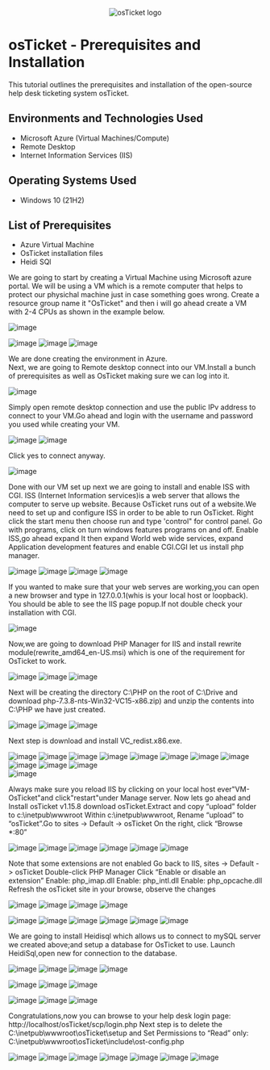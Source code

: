 <p align="center">
<img src="https://i.imgur.com/Clzj7Xs.png" alt="osTicket logo"/>
</p>

<h1>osTicket - Prerequisites and Installation</h1>
This tutorial outlines the prerequisites and installation of the open-source help desk ticketing system osTicket.<br />


<h2>Environments and Technologies Used</h2>

- Microsoft Azure (Virtual Machines/Compute)
- Remote Desktop
- Internet Information Services (IIS)

<h2>Operating Systems Used </h2>

- Windows 10</b> (21H2)

<h2>List of Prerequisites</h2>

- Azure Virtual Machine
- OsTicket installation files
- Heidi SQl

We are going to start by creating a Virtual Machine using Microsoft azure portal.
We will be using a VM which is a remote computer that helps to protect our physichal machine just in case something goes wrong. 
Create a resource group name it "OsTicket" and then i will go ahead create a VM with 2-4 CPUs as shown in the example below.

  ![image](https://user-images.githubusercontent.com/129979322/230531734-0c98d33c-2545-4359-a736-59d828b33b73.png)<p>
  ![image](https://user-images.githubusercontent.com/129979322/230532636-ae0bab0d-ed7c-4c68-af2b-32a9210e1452.png)
  ![image](https://user-images.githubusercontent.com/129979322/230533674-a6ca3fb5-0714-44f6-bf7d-792a23ff2675.png)
  ![image](https://user-images.githubusercontent.com/129979322/230532930-ba36dde8-2641-46d6-8732-1355cb9ec1ff.png)
  
We are done creating the environment in Azure.  
Next, we are going to Remote desktop connect into our VM.Install a bunch of prerequisites as well as OsTicket making sure we can log into it.

  ![image](https://user-images.githubusercontent.com/129979322/230535141-9d3f6a63-d0ff-47e2-8328-d8dba7c5975c.png)
  
Simply open remote desktop connection and use the public IPv address to connect to your VM.Go ahead and login with the username and password you used while creating your VM.
  
  ![image](https://user-images.githubusercontent.com/129979322/230535575-e09be284-2813-452c-b45f-73f750f39a85.png)
  ![image](https://user-images.githubusercontent.com/129979322/230535770-ea02a294-2a23-4cc9-85c0-74f5db5fe407.png)
  
Click yes to connect anyway.
  
  ![image](https://user-images.githubusercontent.com/129979322/230535838-d9063489-cfd0-48ed-9a03-34a52ed890e4.png)

Done with our VM set up next we are going to install and enable ISS with CGI.
ISS (Internet Information services)is a web server that allows the computer to serve up website.
Because OsTicket runs out of a website.We need to set up and configure ISS in order to be able to run OsTicket.
Right click the start menu then choose run and type 'control" for control panel. Go with programs, click on turn windows features programs on and off.
Enable ISS,go ahead expand It then expand World web wide services, expand Application development features and enable CGI.CGI let us install php manager.
  
  ![image](https://user-images.githubusercontent.com/129979322/230538616-13772612-8f80-43ff-881d-c41def8e8965.png)
  ![image](https://user-images.githubusercontent.com/129979322/230538769-7bd7d427-a5b2-462a-853c-eced3da7fd0d.png)
  ![image](https://user-images.githubusercontent.com/129979322/230539426-90443585-c145-4310-9094-0a204cab4893.png)
  ![image](https://user-images.githubusercontent.com/129979322/230539154-154dc77c-d393-41f9-b34e-870a3b68d9d1.png)
  
If you wanted to make sure that your web serves are working,you can open a new browser and type in 127.0.0.1(whis is your local host or loopback).
You should be able to see the IIS page popup.If not double check your installation with CGI.
  
  ![image](https://user-images.githubusercontent.com/129979322/230539846-2fbacfed-32b0-4fe4-9b88-02f0341c3d4a.png)
  
Now,we are going to download PHP Manager for IIS and install rewrite module(rewrite_amd64_en-US.msi) which is one of the requirement for OsTicket to work.
  
  ![image](https://user-images.githubusercontent.com/129979322/230622665-fb685f8b-9681-489c-b53e-9c8b188accd2.png)
  ![image](https://user-images.githubusercontent.com/129979322/230622943-4a93830f-ec38-4a4a-a625-ac8a8180733d.png)
  ![image](https://user-images.githubusercontent.com/129979322/230625274-5667d2ed-d8b6-4e17-ac24-6fdb3c95d43a.png)
  
Next will be creating the directory C:\PHP on the root of C:\Drive and download php-7.3.8-nts-Win32-VC15-x86.zip) 
and unzip the contents into C:\PHP we have just created.


  ![image](https://user-images.githubusercontent.com/129979322/230628877-5ea583fc-fd4c-4bb1-ab33-9c73a295fff3.png)
  ![image](https://user-images.githubusercontent.com/129979322/230629140-01aa9978-5fba-433e-a1c0-4b5ae81bbf25.png)
  ![image](https://user-images.githubusercontent.com/129979322/230629210-6984446b-96a9-4544-915f-83c730cf57fc.png)
  
Next step is download and install VC_redist.x86.exe.
  
  ![image](https://user-images.githubusercontent.com/129979322/230640048-405eefec-e2a7-4a56-ac49-b562a98e37f1.png)
  ![image](https://user-images.githubusercontent.com/129979322/230639772-0680595b-f143-4e76-a2af-37cb3f60af11.png)
  ![image](https://user-images.githubusercontent.com/129979322/230641158-dc915bcf-cda3-428f-a2a7-9d33b8258248.png)
  ![image](https://user-images.githubusercontent.com/129979322/230641541-c7ce8b8a-a88e-414e-bc18-885ba7a6e538.png)
  ![image](https://user-images.githubusercontent.com/129979322/230641850-6a8a1e04-66a2-4403-92a1-22ace505ab5e.png)
  ![image](https://user-images.githubusercontent.com/129979322/230642380-ca1a9b30-0c17-4683-af46-0e6fd0c77611.png)
  ![image](https://user-images.githubusercontent.com/129979322/230643258-018bb897-9a1d-4735-b6f7-a61c42673621.png)
  ![image](https://user-images.githubusercontent.com/129979322/230643426-96cff922-3a69-45fc-975f-13464ac5ce44.png)
  ![image](https://user-images.githubusercontent.com/129979322/230643912-6af50e34-dc3f-4a6b-9d57-ef9bc57214e8.png)
  ![image](https://user-images.githubusercontent.com/129979322/230646813-6f2fd16b-7053-4931-b28b-9e383b23f267.png)
  ![image](https://user-images.githubusercontent.com/129979322/230647422-fc347443-c9d3-4c66-b9c1-82ebcbbf0a01.png)  
  ![image](https://user-images.githubusercontent.com/129979322/230648402-a69f73c0-aac3-44cc-a190-f80f602e3419.png)

Always make sure you reload IIS by clicking on your local host ever"VM-OsTicket"and click"restart"under Manage server.
Now lets go ahead and Install osTicket v1.15.8 download osTicket.Extract and copy “upload” folder to c:\inetpub\wwwroot
Within c:\inetpub\wwwroot, Rename “upload” to “osTicket”.Go to sites -> Default -> osTicket
On the right, click “Browse *:80”

  ![image](https://user-images.githubusercontent.com/129979322/230650924-a31a3e52-501a-401b-8359-987659b56f90.png)
  ![image](https://user-images.githubusercontent.com/129979322/230651400-19383d9f-5bfa-47a3-8f0c-bdbfad8ce38a.png)
  ![image](https://user-images.githubusercontent.com/129979322/230651691-f75854b5-9c0b-4bd6-94fe-0fa040750b62.png)
  ![image](https://user-images.githubusercontent.com/129979322/230651932-7ad72bb5-5b63-4931-a0b9-2847c42977ee.png)
  ![image](https://user-images.githubusercontent.com/129979322/230652679-43f884d9-b6e6-4a67-8c9f-1ddbbc4998f9.png)
  ![image](https://user-images.githubusercontent.com/129979322/230652929-87eec733-86f4-4d79-86fa-ef03745207af.png)
  
Note that some extensions are not enabled
Go back to IIS, sites -> Default -> osTicket
Double-click PHP Manager
Click “Enable or disable an extension”
Enable: php_imap.dll
Enable: php_intl.dll
Enable: php_opcache.dll
Refresh the osTicket site in your browse, observe the changes
  
  ![image](https://user-images.githubusercontent.com/129979322/230655040-28f2e1bb-1e64-44f8-b491-787baaf13fa4.png)
  ![image](https://user-images.githubusercontent.com/129979322/230655267-ceb485bd-43a0-4742-9353-ad96c3fd2b37.png)
  ![image](https://user-images.githubusercontent.com/129979322/230655680-c43e94de-b901-4031-8f88-e6ab46066a14.png)
  ![image](https://user-images.githubusercontent.com/129979322/230657049-29c15ba0-f7f4-4689-a04a-814fd2cbac44.png)
  
  ![image](https://user-images.githubusercontent.com/129979322/230660067-8c4e0b78-bac9-4a8d-b0c9-eab24d380243.png)
  ![image](https://user-images.githubusercontent.com/129979322/230660338-cc525e3b-94fa-4d83-9660-1ff7d53da7c3.png)
  ![image](https://user-images.githubusercontent.com/129979322/230660612-f8793132-da1e-4b3f-a92f-52ad025e75fe.png)
  ![image](https://user-images.githubusercontent.com/129979322/230660831-81c744c7-52c0-4688-8ff7-ff8378b05cf6.png)
  ![image](https://user-images.githubusercontent.com/129979322/230661147-deb84aca-22a6-4664-b430-a139cb63e972.png)
  ![image](https://user-images.githubusercontent.com/129979322/230730226-9987d702-54c7-4ad8-b975-fa639964b6b9.png)
  
We are going to install Heidisql which allows us to connect to mySQL server we created above;and setup a database for OsTicket to use. Launch HeidiSql,open new for connection to the database.
  
  ![image](https://user-images.githubusercontent.com/129979322/230730833-b2496813-8775-4865-ab3d-cf74aeeb0d56.png)
  ![image](https://user-images.githubusercontent.com/129979322/230731074-ea388e5c-5ab1-41f7-a031-b83380a1b35d.png)
  ![image](https://user-images.githubusercontent.com/129979322/230732730-c9ebd915-1601-40d3-bc12-580389ef2aff.png)
  ![image](https://user-images.githubusercontent.com/129979322/230732863-49bb66e5-e00b-4865-9235-0ed6eb303ee3.png)

  ![image](https://user-images.githubusercontent.com/129979322/230733144-ee412047-5e9a-45f5-8606-21571dd059e6.png)
  ![image](https://user-images.githubusercontent.com/129979322/230733233-efcf1f3e-5201-40b4-b772-c6265fb5a195.png)
  ![image](https://user-images.githubusercontent.com/129979322/230733325-76eb16b5-fb49-4cf9-ae0a-00828a76c862.png)
  
  ![image](https://user-images.githubusercontent.com/129979322/230733458-234dcccc-07b7-4471-a736-71b8134c7909.png)
  ![image](https://user-images.githubusercontent.com/129979322/230733578-8d635e30-71cd-45d9-ba48-bc736c40f4cf.png)
  ![image](https://user-images.githubusercontent.com/129979322/230733611-2460f65a-4307-4891-88eb-3a08e26d6d6e.png)
  
Congratulations,now you can browse to your help desk login page: http://localhost/osTicket/scp/login.php
Next step is to delete the C:\inetpub\wwwroot\osTicket\setup and Set Permissions to “Read” only: C:\inetpub\wwwroot\osTicket\include\ost-config.php
  
  ![image](https://user-images.githubusercontent.com/129979322/230733963-e9b9e94f-9d49-40ed-8f71-0e2a93f74894.png)
  ![image](https://user-images.githubusercontent.com/129979322/230734036-02c962e9-8e66-4f52-8024-c0453d5264c0.png)
  ![image](https://user-images.githubusercontent.com/129979322/230734237-5ef42a53-ff24-4267-8b50-66400886af69.png)
  ![image](https://user-images.githubusercontent.com/129979322/230734671-0dd2ea89-5214-4cb7-9180-d73890a9c397.png)
  ![image](https://user-images.githubusercontent.com/129979322/230734802-87952c5c-b6f3-4e7f-b6d2-16aa3571cbe3.png)
  ![image](https://user-images.githubusercontent.com/129979322/230734903-38b68d6b-f4b5-4b03-bce1-9c72d286e921.png)
  ![image](https://user-images.githubusercontent.com/129979322/230735033-cea7e49c-1413-483e-a4e1-35e3b7045700.png)




























  














